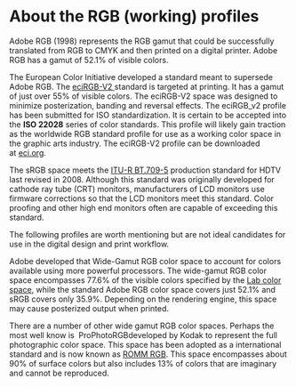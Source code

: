 # About the RGB (working) profiles

Adobe RGB (1998) represents the RGB gamut that could be successfully translated from RGB to CMYK and then printed on a digital printer. Adobe RGB has a gamut of 52.1% of visible colors.

The European Color Initiative developed a standard meant to supersede Adobe RGB. The [eciRGB-V2 ](http://www.eci.org/en/colourstandards/workingcolorspaces)standard is targeted at printing. It has a gamut of just over 55% of visible colors. The eciRGB-V2 space was designed to minimize posterization, banding and reversal effects. The eciRGB_v2 profile has been submitted for ISO standardization. It is certain to be accepted into the **ISO 22028** series of color standards. This profile will likely gain traction as the worldwide RGB standard profile for use as a working color space in the graphic arts industry. The eciRGB-V2 profile can be downloaded at [eci.org](http://www.eci.org/en/downloads).

The sRGB space meets the [ITU-R BT.709-5](http://www.itu.int/rec/R-REC-BT.709/en) production standard for HDTV last revised in 2008. Although this standard was originally developed for cathode ray tube (CRT) monitors, manufacturers of LCD monitors use firmware corrections so that the LCD monitors meet this standard. Color proofing and other high end monitors often are capable of exceeding this standard.

The following profiles are worth mentioning but are not ideal candidates for use in the digital design and print workflow. 

Adobe developed that Wide-Gamut RGB color space to account for colors available using more powerful processors. The wide-gamut RGB color space encompasses 77.6% of the visible colors specified by the [Lab color space](http://en.wikipedia.org/wiki/Lab_color_space), while the standard Adobe RGB color space covers just 52.1% and sRGB covers only 35.9%. Depending on the rendering engine, this space may cause posterized output when printed.

There are a number of other wide gamut RGB color spaces. Perhaps the most well know is  ProPhotoRGBdeveloped by Kodak to represent the full photographic color space. This space has been adopted as a international standard and is now known as [ROMM RGB](http://www.color.org/chardata/rgb/rommrgb.xalter). This space encompasses about 90% of surface colors but also includes 13% of colors that are imaginary and cannot be reproduced. ﻿